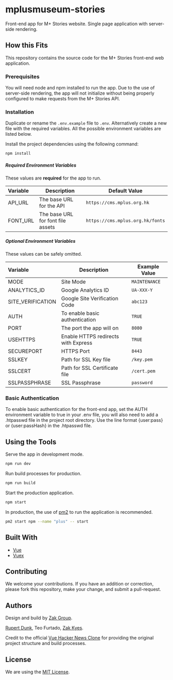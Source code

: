 # mplusmuseum-stories

Front-end app for M+ Stories website. Single page application with server-side rendering.

## How this Fits

This repository contains the source code for the M+ Stories front-end web application.

### Prerequisites

You will need node and npm installed to run the app. Due to the use of server-side rendering, the app will not initialize without being properly configured to make requests from the M+ Stories API.

### Installation

Duplicate or rename the `.env.example` file to `.env`. Alternatively create a new file with the required variables. All the possible environment variables are listed below.

Install the project dependencies using the following command:
``` bash
npm install
```

##### Required Environment Variables

These values are **required** for the app to run.

|Variable|Description|Default Value|
|:---|---|---|
|API_URL|The base URL for the API|`https://cms.mplus.org.hk`|
|FONT_URL|The base URL for font file assets|`https://cms.mplus.org.hk/fonts`|

##### Optional Environment Variables

These values can be safely omitted.

|Variable|Description|Example Value|
|:---|---|---|
|MODE|Site Mode|`MAINTENANCE`|
|ANALYTICS_ID|Google Analytics ID|`UA-XXX-Y`|
|SITE_VERIFICATION|Google Site Verification Code|`abc123`|
|AUTH|To enable basic authentication|`TRUE`|
|PORT|The port the app will on|`8080`|
|USEHTTPS|Enable HTTPS redirects with Express|`TRUE`|
|SECUREPORT|HTTPS Port|`8443`|
|SSLKEY|Path for SSL Key file|`/key.pem`|
|SSLCERT|Path for SSL Certificate file|`/cert.pem`|
|SSLPASSPHRASE|SSL Passphrase|`password`

### Basic Authentication

To enable basic authentication for the front-end app, set the AUTH environment variable to true in your .env file, you will also need to add a .htpasswd file in the project root directory. Use the line format {user:pass} or {user:passHash} in the .htpasswd file.

## Using the Tools

Serve the app in development mode.
``` bash
npm run dev 
```

Run build processes for production.
``` bash
npm run build
```

Start the production application.
``` bash
npm start
```

In production, the use of [pm2](http://pm2.keymetrics.io/) to run the application is recommended.
``` bash
pm2 start npm --name "plus" -- start
```

## Built With

* [Vue](https://github.com/vuejs/vue)
* [Vuex](https://github.com/vuejs/vuex)

## Contributing

We welcome your contributions. If you have an addition or correction, please fork this repository, make your change, and submit a pull-request.

## Authors

Design and build by [Zak Group](https://www.zakgroup.co.uk/).

[Rupert Dunk](https://github.com/rdunk), Teo Furtado, [Zak Kyes](https://www.zakgroup.co.uk/office/zak-kyes).

Credit to the official [Vue Hacker News Clone](https://github.com/vuejs/vue-hackernews-2.0/) for providing the original project structure and build processes.

## License

We are using the [MIT License](LICENSE).
